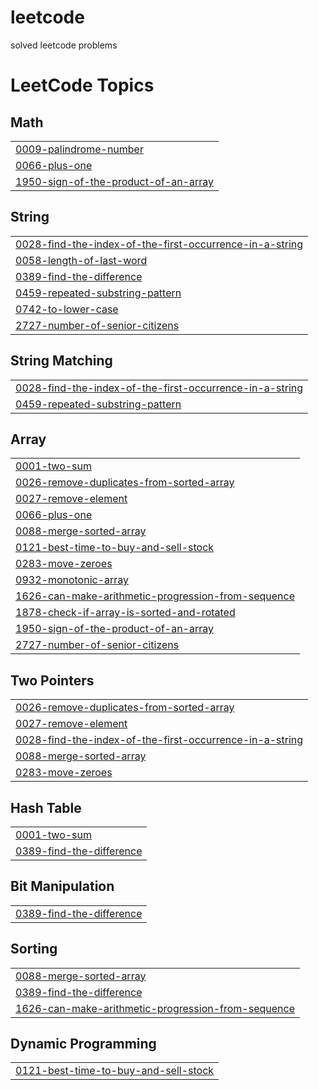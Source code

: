 # leetcode
solved leetcode problems

<!---LeetCode Topics Start-->
# LeetCode Topics
## Math
|  |
| ------- |
| [0009-palindrome-number](https://github.com/bishtakshit21/leetcode/tree/master/0009-palindrome-number) |
| [0066-plus-one](https://github.com/bishtakshit21/leetcode/tree/master/0066-plus-one) |
| [1950-sign-of-the-product-of-an-array](https://github.com/bishtakshit21/leetcode/tree/master/1950-sign-of-the-product-of-an-array) |
## String
|  |
| ------- |
| [0028-find-the-index-of-the-first-occurrence-in-a-string](https://github.com/bishtakshit21/leetcode/tree/master/0028-find-the-index-of-the-first-occurrence-in-a-string) |
| [0058-length-of-last-word](https://github.com/bishtakshit21/leetcode/tree/master/0058-length-of-last-word) |
| [0389-find-the-difference](https://github.com/bishtakshit21/leetcode/tree/master/0389-find-the-difference) |
| [0459-repeated-substring-pattern](https://github.com/bishtakshit21/leetcode/tree/master/0459-repeated-substring-pattern) |
| [0742-to-lower-case](https://github.com/bishtakshit21/leetcode/tree/master/0742-to-lower-case) |
| [2727-number-of-senior-citizens](https://github.com/bishtakshit21/leetcode/tree/master/2727-number-of-senior-citizens) |
## String Matching
|  |
| ------- |
| [0028-find-the-index-of-the-first-occurrence-in-a-string](https://github.com/bishtakshit21/leetcode/tree/master/0028-find-the-index-of-the-first-occurrence-in-a-string) |
| [0459-repeated-substring-pattern](https://github.com/bishtakshit21/leetcode/tree/master/0459-repeated-substring-pattern) |
## Array
|  |
| ------- |
| [0001-two-sum](https://github.com/bishtakshit21/leetcode/tree/master/0001-two-sum) |
| [0026-remove-duplicates-from-sorted-array](https://github.com/bishtakshit21/leetcode/tree/master/0026-remove-duplicates-from-sorted-array) |
| [0027-remove-element](https://github.com/bishtakshit21/leetcode/tree/master/0027-remove-element) |
| [0066-plus-one](https://github.com/bishtakshit21/leetcode/tree/master/0066-plus-one) |
| [0088-merge-sorted-array](https://github.com/bishtakshit21/leetcode/tree/master/0088-merge-sorted-array) |
| [0121-best-time-to-buy-and-sell-stock](https://github.com/bishtakshit21/leetcode/tree/master/0121-best-time-to-buy-and-sell-stock) |
| [0283-move-zeroes](https://github.com/bishtakshit21/leetcode/tree/master/0283-move-zeroes) |
| [0932-monotonic-array](https://github.com/bishtakshit21/leetcode/tree/master/0932-monotonic-array) |
| [1626-can-make-arithmetic-progression-from-sequence](https://github.com/bishtakshit21/leetcode/tree/master/1626-can-make-arithmetic-progression-from-sequence) |
| [1878-check-if-array-is-sorted-and-rotated](https://github.com/bishtakshit21/leetcode/tree/master/1878-check-if-array-is-sorted-and-rotated) |
| [1950-sign-of-the-product-of-an-array](https://github.com/bishtakshit21/leetcode/tree/master/1950-sign-of-the-product-of-an-array) |
| [2727-number-of-senior-citizens](https://github.com/bishtakshit21/leetcode/tree/master/2727-number-of-senior-citizens) |
## Two Pointers
|  |
| ------- |
| [0026-remove-duplicates-from-sorted-array](https://github.com/bishtakshit21/leetcode/tree/master/0026-remove-duplicates-from-sorted-array) |
| [0027-remove-element](https://github.com/bishtakshit21/leetcode/tree/master/0027-remove-element) |
| [0028-find-the-index-of-the-first-occurrence-in-a-string](https://github.com/bishtakshit21/leetcode/tree/master/0028-find-the-index-of-the-first-occurrence-in-a-string) |
| [0088-merge-sorted-array](https://github.com/bishtakshit21/leetcode/tree/master/0088-merge-sorted-array) |
| [0283-move-zeroes](https://github.com/bishtakshit21/leetcode/tree/master/0283-move-zeroes) |
## Hash Table
|  |
| ------- |
| [0001-two-sum](https://github.com/bishtakshit21/leetcode/tree/master/0001-two-sum) |
| [0389-find-the-difference](https://github.com/bishtakshit21/leetcode/tree/master/0389-find-the-difference) |
## Bit Manipulation
|  |
| ------- |
| [0389-find-the-difference](https://github.com/bishtakshit21/leetcode/tree/master/0389-find-the-difference) |
## Sorting
|  |
| ------- |
| [0088-merge-sorted-array](https://github.com/bishtakshit21/leetcode/tree/master/0088-merge-sorted-array) |
| [0389-find-the-difference](https://github.com/bishtakshit21/leetcode/tree/master/0389-find-the-difference) |
| [1626-can-make-arithmetic-progression-from-sequence](https://github.com/bishtakshit21/leetcode/tree/master/1626-can-make-arithmetic-progression-from-sequence) |
## Dynamic Programming
|  |
| ------- |
| [0121-best-time-to-buy-and-sell-stock](https://github.com/bishtakshit21/leetcode/tree/master/0121-best-time-to-buy-and-sell-stock) |
<!---LeetCode Topics End-->